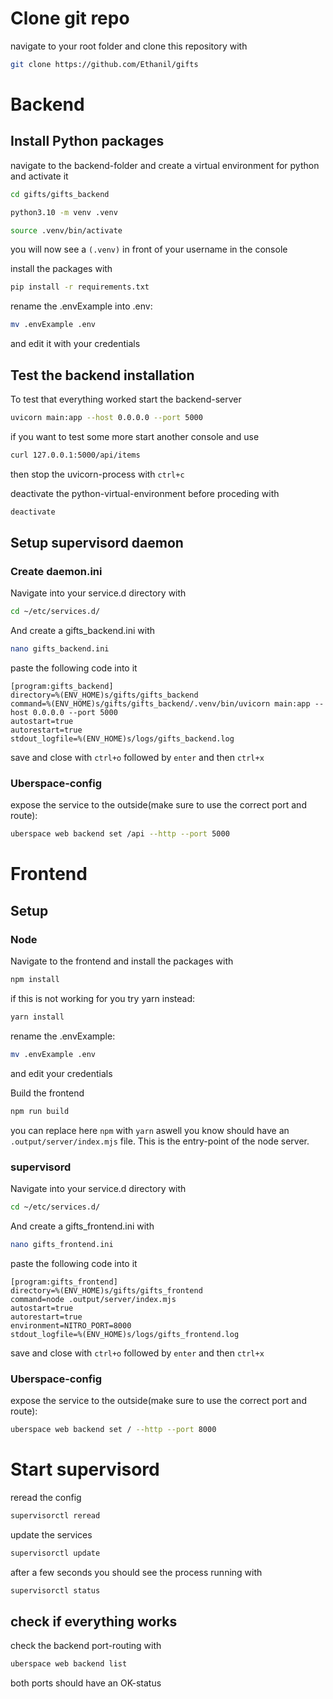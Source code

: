 # Clone git repo
navigate to your root folder and clone this repository with

```bash
git clone https://github.com/Ethanil/gifts
```
# Backend
## Install Python packages
navigate to the backend-folder and create a virtual environment for python and activate it
```bash
cd gifts/gifts_backend
```
```bash
python3.10 -m venv .venv
```
```bash
source .venv/bin/activate
```

you will now see a `(.venv)` in front of your username in the console

install the packages with

```bash
pip install -r requirements.txt
```

rename the .envExample into .env:
```bash
mv .envExample .env
```
and edit it with your credentials


## Test the backend installation
To test that everything worked start the backend-server
```bash
uvicorn main:app --host 0.0.0.0 --port 5000
```

if you want to test some more start another console and use
```bash
curl 127.0.0.1:5000/api/items
```

then stop the uvicorn-process with `ctrl+c`

deactivate the python-virtual-environment before proceding with
```bash
deactivate
```

## Setup supervisord daemon
### Create daemon.ini
Navigate into your service.d directory with
```bash
cd ~/etc/services.d/
```

And create a gifts_backend.ini with
```bash
nano gifts_backend.ini
```
paste the following code into it
```
[program:gifts_backend]
directory=%(ENV_HOME)s/gifts/gifts_backend
command=%(ENV_HOME)s/gifts/gifts_backend/.venv/bin/uvicorn main:app --host 0.0.0.0 --port 5000
autostart=true
autorestart=true
stdout_logfile=%(ENV_HOME)s/logs/gifts_backend.log
```
save and close with `ctrl+o` followed by `enter` and then `ctrl+x`

### Uberspace-config
expose the service to the outside(make sure to use the correct port and route):
```bash
uberspace web backend set /api --http --port 5000
```
# Frontend
## Setup
### Node
Navigate to the frontend and install the packages with
```bash
npm install
```
if this is not working for you try yarn instead:
```bash
yarn install
```

rename the .envExample:
```bash
mv .envExample .env
```
and edit your credentials

Build the frontend
```bash
npm run build
```
you can replace here `npm` with `yarn` aswell
you know should have an `.output/server/index.mjs` file. This is the entry-point of the node server.
### supervisord
Navigate into your service.d directory with
```bash
cd ~/etc/services.d/
```
And create a gifts_frontend.ini with
```bash
nano gifts_frontend.ini
```
paste the following code into it
```
[program:gifts_frontend]
directory=%(ENV_HOME)s/gifts/gifts_frontend
command=node .output/server/index.mjs
autostart=true
autorestart=true
environment=NITRO_PORT=8000
stdout_logfile=%(ENV_HOME)s/logs/gifts_frontend.log
```
save and close with `ctrl+o` followed by `enter` and then `ctrl+x`

### Uberspace-config
expose the service to the outside(make sure to use the correct port and route):
```bash
uberspace web backend set / --http --port 8000
```

# Start supervisord
reread the config
```bash
supervisorctl reread
```
update the services
```bash
supervisorctl update
```
after a few seconds you should see the process running with
```bash
supervisorctl status
```

## check if everything works
check the backend port-routing with
```bash
uberspace web backend list
```
both ports should have an OK-status

